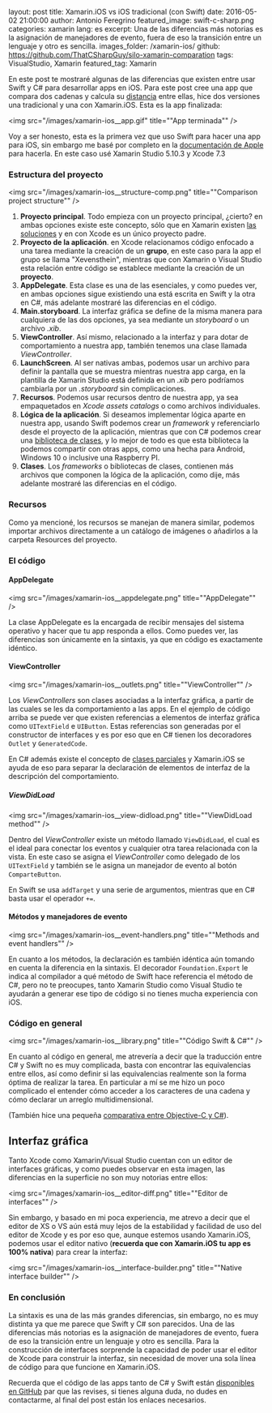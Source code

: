 layout: post
title: Xamarin.iOS vs iOS tradicional (con Swift)
date: 2016-05-02 21:00:00
author: Antonio Feregrino
featured_image: swift-c-sharp.png
categories: xamarin
lang: es
excerpt: Una de las diferencias más notorias es la asignación de manejadores de evento, fuera de eso la transición entre un lenguaje y otro es sencilla.
images_folder: /xamarin-ios/
github: https://github.com/ThatCSharpGuy/silo-xamarin-comparation
tags: VisualStudio, Xamarin
featured_tag: Xamarin

En este post te mostraré algunas de las diferencias que existen entre usar Swift y C# para desarrollar apps en iOS. Para este post cree una app que compara dos cadenas y calcula su <a href="https://es.wikipedia.org/wiki/Distancia_de_Levenshtein" target="_blank" rel="nofollow">distancia</a> entre ellas, hice dos versiones una tradicional y una con Xamarin.iOS. Esta es la app finalizada:
 
<img src="/images/xamarin-ios__app.gif" title=""App terminada"" />
 
Voy a ser honesto, esta es la primera vez que uso Swift para hacer una app para iOS, sin embargo me basé por completo en la <a href="https://developer.apple.com/library/ios/referencelibrary/GettingStarted/DevelopiOSAppsSwift/index.html?utm_source=statuscode&utm_medium=email" target="_blank" rel="nofollow">documentación de Apple</a> para hacerla. En este caso usé Xamarin Studio 5.10.3 y Xcode 7.3

### Estructura del proyecto
<img src="/images/xamarin-ios__structure-comp.png" title=""Comparison project structure"" />

<ol>
	<li><b>Proyecto principal</b>. Todo empieza con un proyecto principal, ¿cierto? en ambas opciones existe este concepto, sólo que en Xamarin existen <a href="../organizacion-codigo-visual-studio">las soluciones</a> y en con Xcode es un único proyecto padre.</li>
   	<li><b>Proyecto de la aplicación</b>. en Xcode relacionamos código enfocado a una tarea mediante la creación de un <b>grupo</b>, en este caso para la app el grupo se llama "Xevensthein", mientras que con Xamarin o Visual Studio esta relación entre código se establece mediante la creación de un <b>proyecto</b>.</li>
  	<li><b>AppDelegate</b>. Esta clase es una de las esenciales, y como puedes ver, en ambas opciones sigue existiendo una está escrita en Swift y la otra en C#, más adelante mostraré las diferencias en el código.</li>
   	<li><b>Main.storyboard</b>. La interfaz gráfica se define de la misma manera para cualquiera de las dos opciones, ya sea mediante un <i>storyboard</i> o un archivo <i>.xib</i>.</li>
   	<li><b>ViewController</b>. Así mismo, relacionado a la interfaz y para dotar de comportamiento a nuestra app, también tenemos una clase llamada <i>ViewController</i>.</li>
   	<li><b>LaunchScreen</b>. Al ser nativas ambas, podemos usar un archivo para definir la pantalla que se muestra mientras nuestra app carga, en la plantilla de Xamarin Studio está definida en un <i>.xib</i> pero podríamos cambiarla por un <i>.storyboard</i> sin complicaciones.</li>  
	<li><b>Recursos</b>. Podemos usar recursos dentro de nuestra app, ya sea empaquetados en <i>Xcode assets catalogs</i> o como archivos individuales.</li>
	<li><b>Lógica de la aplicación</b>. Si deseamos implementar lógica aparte en nuestra app, usando Swift podemos crear un <i>framework</i> y referenciarlo desde el proyecto de la aplicación, mientras que con C# podemos crear una <a href="../que-son-portable-class-library">biblioteca de clases</a>, y lo mejor de todo es que esta biblioteca la podemos compartir con otras apps, como una hecha para Android, Windows 10 o inclusive una Raspberry PI.</li>
	<li><b>Clases</b>. Los <i>frameworks</i> o bibliotecas de clases, contienen más archivos que componen la lógica de la aplicación, como dije, más adelante mostraré las diferencias en el código.</li>
</ol>

### Recursos
Como ya mencioné, los recursos se manejan de manera similar, podemos importar archivos directamente a un catálogo de imágenes o añadirlos a la carpeta Resources del proyecto.

### El código

#### AppDelegate

<img src="/images/xamarin-ios__appdelegate.png" title=""AppDelegate"" />

La clase AppDelegate es la encargada de recibir mensajes del sistema operativo y hacer que tu app responda a ellos. Como puedes ver, las diferencias son únicamente en la sintaxis, ya que en código es exactamente idéntico.

#### ViewController

<img src="/images/xamarin-ios__outlets.png" title=""ViewController"" />

Los *ViewControllers* son clases asociadas a la interfaz gráfica, a partir de las cuales se les da comportamiento a las apps. En el ejemplo de código arriba se puede ver que existen referencias a elementos de interfaz gráfica como `UITextField` e `UIButton`. Estas referencias son generadas por el constructor de interfaces y es por eso que en C# tienen los decoradores `Outlet` y `GeneratedCode`.  

En C# además existe el concepto de <a href="https://msdn.microsoft.com/es-MX/library/wa80x488.aspx?f=255&MSPPError=-2147217396" target="_blank" rel="nofollow">clases parciales</a> y Xamarin.iOS se ayuda  de eso para separar la declaración de elementos de interfaz de la descripción del comportamiento.

##### ViewDidLoad

<img src="/images/xamarin-ios__view-didload.png" title=""ViewDidLoad method"" />

Dentro del *ViewController* existe un método llamado `ViewDidLoad`, el cual es el ideal para conectar los eventos y cualquier otra tarea relacionada con la vista. En este caso se asigna el *ViewController* como delegado de los `UITextField` y también se le asigna un manejador de evento al botón `ComparteButton`. 

En Swift se usa `addTarget` y una serie de argumentos, mientras que en C# basta usar el operador `+=`.

#### Métodos y manejadores de evento

<img src="/images/xamarin-ios__event-handlers.png" title=""Methods and event handlers"" />

En cuanto a los métodos, la declaración es también idéntica aún tomando en cuenta la diferencia en la sintaxis. El decorador `Foundation.Export` le indica al compilador a qué método de Swift hace referencia el método de C#, pero no te preocupes, tanto Xamarin Studio como Visual Studio te ayudarán a generar ese tipo de código si no tienes mucha experiencia con iOS.

### Código en general

<img src="/images/xamarin-ios__library.png" title=""Código Swift & C#"" />

En cuanto al código en general, me atrevería a decir que la traducción entre C# y Swift no es muy complicada, basta con encontrar las equivalencias entre ellos, así como definir si las equivalencias realmente son la forma óptima de realizar la tarea. En particular a mí se me hizo un poco complicado el entender cómo acceder a los caracteres de una cadena y cómo declarar un arreglo multidimensional.

(También hice una pequeña <a href="../c-sharp-obj-c">comparativa entre Objective-C y C#</a>). 

## Interfaz gráfica

Tanto Xcode como Xamarin/Visual Studio cuentan con un editor de interfaces gráficas, y como puedes observar en esta imagen, las diferencias en la superficie no son muy notorias entre ellos:

<img src="/images/xamarin-ios__editor-diff.png" title=""Editor de interfaces"" />

Sin embargo, y basado en mi poca experiencia, me atrevo a decir que el editor de XS o VS aún está muy lejos de la estabilidad y facilidad de uso del editor de Xcode y es por eso que, aunque estemos usando Xamarin.iOS, podemos usar el editor nativo (**recuerda que con Xamarin.iOS tu app es 100% nativa**) para crear la interfaz:

<img src="/images/xamarin-ios__interface-builder.png" title=""Native interface builder"" />

### En conclusión

La sintaxis es una de las más grandes diferencias, sin embargo, no es muy distinta ya que me parece que Swift y C# son parecidos. Una de las diferencias más notorias es la asignación de manejadores de evento, fuera de eso la transición entre un lenguaje y otro es sencilla. Para la construcción de interfaces sorprende la capacidad de poder usar el editor de Xcode para construir la interfaz, sin necesidad de mover una sola línea de código para que funcione en Xamarin.iOS.

Recuerda que el código de las apps tanto de C# y Swift están <a href="https://github.com/ThatCSharpGuy/silo-xamarin-comparation" target="_blank" rel="nofollow">disponibles en GitHub</a> par que las revises, si tienes alguna duda, no dudes en contactarme, al final del post están los enlaces necesarios.

